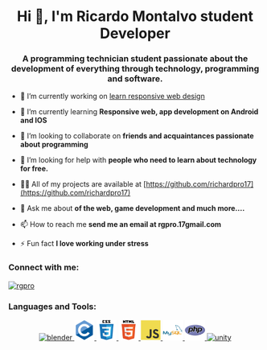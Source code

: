 <h1 align="center">Hi 👋, I'm Ricardo Montalvo student Developer</h1>
<h3 align="center">A programming technician student passionate about the development of everything through technology, programming and software.</h3>

- 🔭 I’m currently working on [learn responsive web design](https://github.com/richardpro17/Complete-Web-Responsive)

- 🌱 I’m currently learning **Responsive web, app development on Android and IOS**

- 👯 I’m looking to collaborate on **friends and acquaintances passionate about programming**

- 🤝 I’m looking for help with **people who need to learn about technology for free.**

- 👨‍💻 All of my projects are available at [https://github.com/richardpro17](https://github.com/richardpro17)

- 💬 Ask me about **of the web, game development and much more....**

- 📫 How to reach me **send me an email at rgpro.17gmail.com**

- ⚡ Fun fact **I love working under stress**

<h3 align="left">Connect with me:</h3>
<p align="left">
<a href="https://www.youtube.com/c/rgpro" target="blank"><img align="center" src="https://raw.githubusercontent.com/rahuldkjain/github-profile-readme-generator/master/src/images/icons/Social/youtube.svg" alt="rgpro" height="30" width="40" /></a>
</p>

<h3 align="left">Languages and Tools:</h3>
<p align="center"> <a href="https://www.blender.org/" target="_blank" rel="noreferrer"> <img src="https://download.blender.org/branding/community/blender_community_badge_white.svg" alt="blender" width="40" height="40"/> </a> <a href="https://www.cprogramming.com/" target="_blank" rel="noreferrer"> <img src="https://raw.githubusercontent.com/devicons/devicon/master/icons/c/c-original.svg" alt="c" width="40" height="40"/> </a> <a href="https://www.w3schools.com/css/" target="_blank" rel="noreferrer"> <img src="https://raw.githubusercontent.com/devicons/devicon/master/icons/css3/css3-original-wordmark.svg" alt="css3" width="40" height="40"/> </a> <a href="https://www.w3.org/html/" target="_blank" rel="noreferrer"> <img src="https://raw.githubusercontent.com/devicons/devicon/master/icons/html5/html5-original-wordmark.svg" alt="html5" width="40" height="40"/> </a> <a href="https://developer.mozilla.org/en-US/docs/Web/JavaScript" target="_blank" rel="noreferrer"> <img src="https://raw.githubusercontent.com/devicons/devicon/master/icons/javascript/javascript-original.svg" alt="javascript" width="40" height="40"/> </a> <a href="https://www.mysql.com/" target="_blank" rel="noreferrer"> <img src="https://raw.githubusercontent.com/devicons/devicon/master/icons/mysql/mysql-original-wordmark.svg" alt="mysql" width="40" height="40"/> </a> <a href="https://www.php.net" target="_blank" rel="noreferrer"> <img src="https://raw.githubusercontent.com/devicons/devicon/master/icons/php/php-original.svg" alt="php" width="40" height="40"/> </a> <a href="https://unity.com/" target="_blank" rel="noreferrer"> <img src="https://www.vectorlogo.zone/logos/unity3d/unity3d-icon.svg" alt="unity" width="40" height="40"/> </a> </p>
